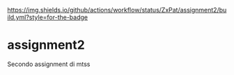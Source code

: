 https://img.shields.io/github/actions/workflow/status/ZxPat/assignment2/build.yml?style=for-the-badge
# assignment2
Secondo assignment di mtss
